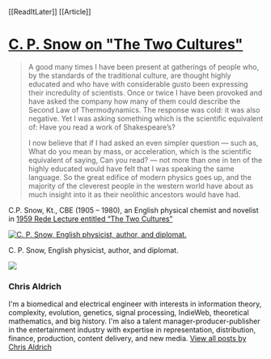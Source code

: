 [[ReadItLater]] [[Article]]

# [C. P. Snow on "The Two Cultures"](https://boffosocko.com/2013/11/28/two-cultures/)

> A good many times I have been present at gatherings of people who, by the standards of the traditional culture, are thought highly educated and who have with considerable gusto been expressing their incredulity of scientists. Once or twice I have been provoked and have asked the company how many of them could describe the Second Law of Thermodynamics. The response was cold: it was also negative. Yet I was asking something which is the scientific equivalent of: Have you read a work of Shakespeare’s?
> 
> I now believe that if I had asked an even simpler question — such as, What do you mean by mass, or acceleration, which is the scientific equivalent of saying, Can you read? — not more than one in ten of the highly educated would have felt that I was speaking the same language. So the great edifice of modern physics goes up, and the majority of the cleverest people in the western world have about as much insight into it as their neolithic ancestors would have had.

C.P. Snow, Kt., CBE (1905 – 1980), an English physical chemist and novelist  
in [1959 Rede Lecture entitled “The Two Cultures”](http://sciencepolicy.colorado.edu/students/envs_5110/snow_1959.pdf "The Two Cultures | downloadable .pdf file")

[![C. P. Snow, English physicist, author, and diplomat.](https://i0.wp.com/boffosocko.com/wp-content/uploads/2013/11/CP-Snow.jpg?fit=393%2C480&ssl=1)](https://i0.wp.com/boffosocko.com/wp-content/uploads/2013/11/CP-Snow.jpg)

C. P. Snow, English physicist, author, and diplomat.

![](https://secure.gravatar.com/avatar/d5fb4e498fe609cc29b04e5b7ad688c4?s=56&d=identicon&r=pg)

### Chris Aldrich

I'm a biomedical and electrical engineer with interests in information theory, complexity, evolution, genetics, signal processing, IndieWeb, theoretical mathematics, and big history. I'm also a talent manager-producer-publisher in the entertainment industry with expertise in representation, distribution, finance, production, content delivery, and new media. [View all posts by Chris Aldrich](https://boffosocko.com/author/chrisaldrich/)